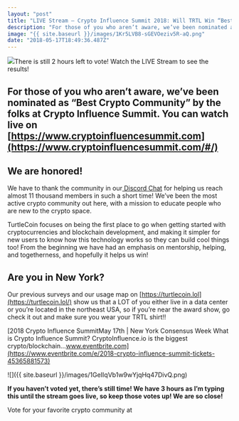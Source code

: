 ```yaml
---
layout: "post"
title: "LIVE Stream — Crypto Influence Summit 2018: Will TRTL Win “Best Community”?"
description: "For those of you who aren’t aware, we’ve been nominated as “Best Crypto Community” by the folks at Crypto Influence Summit. You can watch…"
image: "{{ site.baseurl }}/images/1Kr5LVB8-sGEVOeziv5R-aQ.png"
date: "2018-05-17T18:49:36.487Z"
---
```


![](https://miro.medium.com/max/3396/1*Kr5LVB8-sGEVOeziv5R-aQ.png)There is still 2 hours left to vote! Watch the LIVE Stream to see the results!

## For those of you who aren’t aware, we’ve been nominated as “Best Crypto Community” by the folks at Crypto Influence Summit. You can watch live on [https://www.cryptoinfluencesummit.com](https://www.cryptoinfluencesummit.com/#/)

## We are honored!

We have to thank the community in our[ Discord Chat](http://chat.turtlecoin.lol/) for helping us reach almost 11 thousand members in such a short time! We’ve been the most active crypto community out here, with a mission to educate people who are new to the crypto space.

TurtleCoin focuses on being the first place to go when getting started with cryptocurrencies and blockchain development, and making it simpler for new users to know how this technology works so they can build cool things too! From the beginning we have had an emphasis on mentorship, helping, and togetherness, and hopefully it helps us win!

## Are you in New York?

Our previous surveys and our usage map on [https://turtlecoin.lol](https://turtlecoin.lol/) show us that a LOT of you either live in a data center or you’re located in the northeast USA, so if you’re near the award show, go check it out and make sure you wear your TRTL shirt!!

[2018 Crypto Influence SummitMay 17th | New York Consensus Week What is Crypto Influence Summit? CryptoInfluence.io is the biggest crypto/blockchain…www.eventbrite.com](https://www.eventbrite.com/e/2018-crypto-influence-summit-tickets-45365881573)

![]({{ site.baseurl }}/images/1GeIIqVb1w9wYjqHq47DivQ.png)

**If you haven’t voted yet, there’s still time! We have 3 hours as I’m typing this until the stream goes live, so keep those votes up! We are so close!**

Vote for your favorite crypto community at
